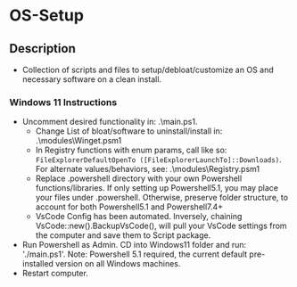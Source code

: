 # OS-Setup

## Description
- Collection of scripts and files to setup/debloat/customize an OS and necessary software on a clean install.

### Windows 11 Instructions

- Uncomment desired functionality in: .\main.ps1.
	- Change List of bloat/software to uninstall/install in: .\modules\Winget.psm1
	- In Registry functions with enum params, call like so: `FileExplorerDefaultOpenTo ([FileExplorerLaunchTo]::Downloads)`.  
	  For alternate values/behaviors, see: .\modules\Registry.psm1
	- Replace .powershell directory with your own Powershell functions/libraries. If only setting up Powershell5.1, you may place your files under .powershell. Otherwise, preserve folder structure, to account for both Powershell5.1 and Powershell7.4+
	- VsCode Config has been automated. Inversely, chaining VsCode::new().BackupVsCode(), will pull your VsCode settings from the computer and save them to Script package. 
- Run Powershell as Admin. CD into Windows11 folder and run: './main.ps1'. Note: Powershell 5.1 required, the current default pre-installed version on all Windows machines.
- Restart computer.